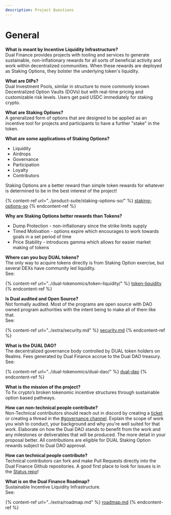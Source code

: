 ```yaml
---
description: Project Questions
---
```


# General

**What is meant by Incentive Liquidity Infrastructure?**\
Dual Finance provides projects with tooling and services to generate sustainable, non-inflationary rewards for all sorts of beneficial activity and work within decentralized communities. When these rewards are deployed as Staking Options, they bolster the underlying token's liquidity.

**What are DIPs?**\
Dual Investment Pools, similar in structure to more commonly known Decentralized Option Vaults (DOVs) but with real-time pricing and customizable risk levels. Users get paid USDC immediately for staking crypto.

**What are Staking Options?**\
A generalized form of options that are designed to be applied as an incentive tool for projects and participants to have a further "stake" in the token.

**What are some applications of Staking Options?**

* Liquidity
* Airdrops
* Governance
* Participation
* Loyalty
* Contributors&#x20;

Staking Options are a better reward than simple token rewards for whatever is determined to be in the best interest of the project!

{% content-ref url="../product-suite/staking-options-so/" %}
[staking-options-so](../product-suite/staking-options-so/)
{% endcontent-ref %}

**Why are Staking Options better rewards than Tokens?**

* Dump Protection - non-inflationary since the strike limits supply
* Timed Motivation - options expire which encourages to work towards goals in a set period of time
* Price Stability - introduces gamma which allows for easier market making of tokens

**Where can you buy DUAL tokens?**\
The only way to acquire tokens directly is from Staking Option exercise, but several DEXs have community led liquidity.\
See:

{% content-ref url="../dual-tokenomics/token-liquidity/" %}
[token-liquidity](../dual-tokenomics/token-liquidity/)
{% endcontent-ref %}

**Is Dual audited and Open Source?**\
Not formally audited. Most of the programs are open source with DAO owned program authorities with the intent being to make all of them like that.\
See:

{% content-ref url="../extra/security.md" %}
[security.md](../extra/security.md)
{% endcontent-ref %}

**What is the DUAL DAO?**\
The decentralized governance body controlled by DUAL token holders on Realms. Fees generated by Dual Finance accrue to the Dual DAO treasury. \
See:

{% content-ref url="../dual-tokenomics/dual-dao/" %}
[dual-dao](../dual-tokenomics/dual-dao/)
{% endcontent-ref %}

**What is the mission of the project?**\
To fix crypto’s broken tokenomic incentive structures through sustainable option based pathways.

**How can non-technical people contribute?**\
Non-Technical contributors should reach out in discord by creating a [ticket](https://discord.com/channels/937797334048325673/1070906120622854154) or creating a thread in the [#governance channel](https://discord.com/channels/937797334048325673/1071855278808637560). Explain the scope of work you wish to conduct, your background and why you're well suited for that work. Elaborate on how the Dual DAO stands to benefit from the work and any milestones or deliverables that will be produced. The more detail in your proposal better. All contributions are eligible for DUAL Staking Option rewards subject to Dual DAO approval.

**How can technical people contribute?**\
Technical contributors can fork and make Pull Requests directly into the Dual Finance Github repositories. A good first place to look for issues is in the [Status repo](https://github.com/Dual-Finance/status/issues)!

**What is on the Dual Finance Roadmap?**\
Sustainable Incentive Liquidity Infrastructure. \
See:

{% content-ref url="../extra/roadmap.md" %}
[roadmap.md](../extra/roadmap.md)
{% endcontent-ref %}
